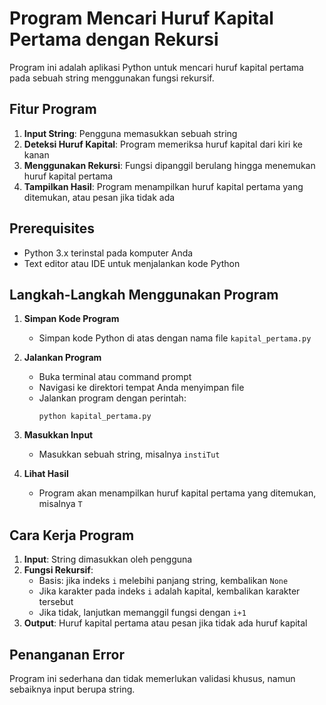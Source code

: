 # Program Mencari Huruf Kapital Pertama dengan Rekursi

Program ini adalah aplikasi Python untuk mencari huruf kapital pertama pada sebuah string menggunakan fungsi rekursif.

## Fitur Program

1. **Input String**: Pengguna memasukkan sebuah string
2. **Deteksi Huruf Kapital**: Program memeriksa huruf kapital dari kiri ke kanan
3. **Menggunakan Rekursi**: Fungsi dipanggil berulang hingga menemukan huruf kapital pertama
4. **Tampilkan Hasil**: Program menampilkan huruf kapital pertama yang ditemukan, atau pesan jika tidak ada

## Prerequisites

- Python 3.x terinstal pada komputer Anda  
- Text editor atau IDE untuk menjalankan kode Python  

## Langkah-Langkah Menggunakan Program

1. **Simpan Kode Program**  
   - Simpan kode Python di atas dengan nama file `kapital_pertama.py`

2. **Jalankan Program**  
   - Buka terminal atau command prompt  
   - Navigasi ke direktori tempat Anda menyimpan file  
   - Jalankan program dengan perintah:  
     ```
     python kapital_pertama.py
     ```

3. **Masukkan Input**  
   - Masukkan sebuah string, misalnya `instiTut`

4. **Lihat Hasil**  
   - Program akan menampilkan huruf kapital pertama yang ditemukan, misalnya `T`

## Cara Kerja Program

1. **Input**: String dimasukkan oleh pengguna  
2. **Fungsi Rekursif**: 
   - Basis: jika indeks `i` melebihi panjang string, kembalikan `None`  
   - Jika karakter pada indeks `i` adalah kapital, kembalikan karakter tersebut  
   - Jika tidak, lanjutkan memanggil fungsi dengan `i+1`  
3. **Output**: Huruf kapital pertama atau pesan jika tidak ada huruf kapital  

## Penanganan Error

Program ini sederhana dan tidak memerlukan validasi khusus, namun sebaiknya input berupa string.  
